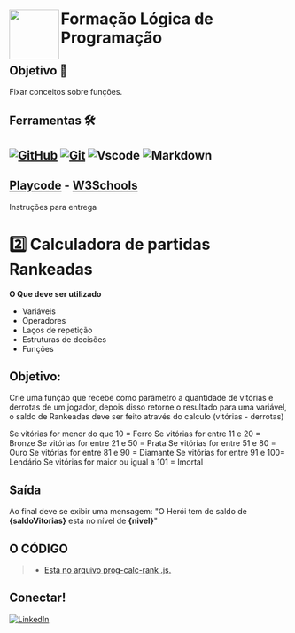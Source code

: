 <h1>
    <a href="[https://tenhaexito.blogspot.com/2024/03/imagens-projetos-dio.html](https://github.com/sezarprog/desafio-nivel-heroi/blob/54d2a3f6ab1100692a6bb088af747d8b8963e88c/logo%20logprog.webp)">
     <img  align="left" width="90px" src="logo logprog.webp"></a>
    <span>Formação Lógica de Programação</span>
</h1>

## Objetivo 🎯
 Fixar conceitos sobre funções.

## Ferramentas 🛠️
[![GitHub](https://img.shields.io/badge/GitHub-000?style=for-the-badge&logo=github&logoColor=30A3DC)](https://docs.github.com/)
[![Git](https://img.shields.io/badge/Git-000?style=for-the-badge&logo=git&logoColor=E94D5F)](https://git-scm.com/doc) 
![Vscode](https://img.shields.io/badge/Vscode-007ACC?style=for-the-badge&logo=visual-studio-code&logoColor=white)
![Markdown](https://img.shields.io/badge/Markdown-000?style=for-the-badge&logo=markdown)
---
[Playcode](https://playcode.io/) - 
[W3Schools](https://www.w3schools.com/tryit/trycompiler.asp?filename=demo_nodejs)
---
Instruções para entrega
 # 2️⃣ Calculadora de partidas Rankeadas
**O Que deve ser utilizado**

- Variáveis
- Operadores
- Laços de repetição
- Estruturas de decisões
- Funções

## Objetivo:

Crie uma função que recebe como parâmetro a quantidade de vitórias e derrotas de um jogador,
depois disso retorne o resultado para uma variável, o saldo de Rankeadas deve ser feito através do calculo (vitórias - derrotas)

Se vitórias for menor do que 10 = Ferro
Se vitórias for entre 11 e 20 = Bronze
Se vitórias for entre 21 e 50 = Prata
Se vitórias for entre 51 e 80 = Ouro
Se vitórias for entre 81 e 90 = Diamante
Se vitórias for entre 91 e 100= Lendário
Se vitórias for maior ou igual a 101 = Imortal

## Saída

Ao final deve se exibir uma mensagem:
"O Herói tem de saldo de **{saldoVitorias}** está no nível de **{nivel}**"

## O CÓDIGO
> - [Esta no arquivo prog-calc-rank
.js.](prog.js)
## Conectar!
[![LinkedIn](https://img.shields.io/badge/LinkedIn-0077B5?style=for-the-badge&logo=linkedin&logoColor=white)](https://www.linkedin.com/in/julioduart/)
